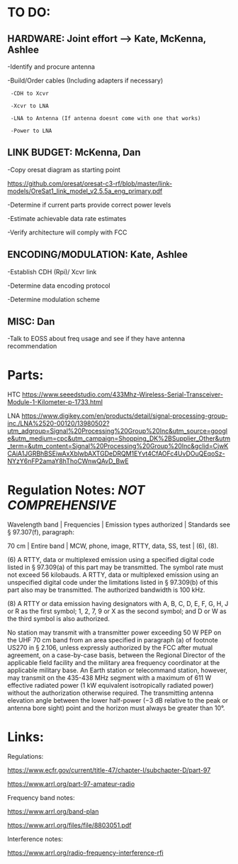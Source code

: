 # TO DO:

## HARDWARE: Joint effort --> Kate, McKenna, Ashlee

  -Identify and procure antenna
  
  -Build/Order cables (Including adapters if necessary)
  
     -CDH to Xcvr
     
     -Xcvr to LNA
     
     -LNA to Antenna (If antenna doesnt come with one that works)
     
     -Power to LNA
    
    
    
## LINK BUDGET: McKenna, Dan
  
  -Copy oresat diagram as starting point
  
  https://github.com/oresat/oresat-c3-rf/blob/master/link-models/OreSat1_link_model_v2.5.5a_eng_primary.pdf
  
  -Determine if current parts provide correct power levels
  
  -Estimate achievable data rate estimates
  
  -Verify architecture will comply with FCC
 
 
 
## ENCODING/MODULATION: Kate, Ashlee 
  
  -Establish CDH (Rpi)/ Xcvr link
  
  -Determine data encoding protocol
  
  -Determine modulation scheme
  
  
## MISC: Dan

  -Talk to EOSS about freq usage and see if they have antenna recommendation


# Parts:
HTC
https://www.seeedstudio.com/433Mhz-Wireless-Serial-Transceiver-Module-1-Kilometer-p-1733.html

LNA
https://www.digikey.com/en/products/detail/signal-processing-group-inc./LNA%2520-00120/13980502?utm_adgroup=Signal%20Processing%20Group%20Inc&utm_source=google&utm_medium=cpc&utm_campaign=Shopping_DK%2BSupplier_Other&utm_term=&utm_content=Signal%20Processing%20Group%20Inc&gclid=CjwKCAiA1JGRBhBSEiwAxXblwbAXTGDeDRQM1EYvt4CfAOFc4UvDOuQEqoSz-NYzY6nFP2amaY8hThoCWnwQAvD_BwE

# Regulation Notes: ***NOT COMPREHENSIVE***

Wavelength band | Frequencies | Emission types authorized | Standards see § 97.307(f), paragraph:

70 cm | Entire band | MCW, phone, image, RTTY, data, SS, test | (6), (8). 

(6) A RTTY, data or multiplexed emission using a specified digital code listed in § 97.309(a) of this part may be transmitted. The symbol rate must not exceed 56 kilobauds. A RTTY, data or multiplexed emission using an unspecified digital code under the limitations listed in § 97.309(b) of this part also may be transmitted. The authorized bandwidth is 100 kHz. 

(8) A RTTY or data emission having designators with A, B, C, D, E, F, G, H, J or R as the first symbol; 1, 2, 7, 9 or X as the second symbol; and D or W as the third symbol is also authorized.

No station may transmit with a transmitter power exceeding 50 W PEP on the UHF 70 cm band from an area specified in paragraph (a) of footnote US270 in § 2.106, unless expressly authorized by the FCC after mutual agreement, on a case-by-case basis, between the Regional Director of the applicable field facility and the military area frequency coordinator at the applicable military base. An Earth station or telecommand station, however, may transmit on the 435-438 MHz segment with a maximum of 611 W effective radiated power (1 kW equivalent isotropically radiated power) without the authorization otherwise required. The transmitting antenna elevation angle between the lower half-power (−3 dB relative to the peak or antenna bore sight) point and the horizon must always be greater than 10°.



# Links:

Regulations:

https://www.ecfr.gov/current/title-47/chapter-I/subchapter-D/part-97

https://www.arrl.org/part-97-amateur-radio

Frequency band notes:

https://www.arrl.org/band-plan

https://www.arrl.org/files/file/8803051.pdf

Interference notes:

https://www.arrl.org/radio-frequency-interference-rfi
